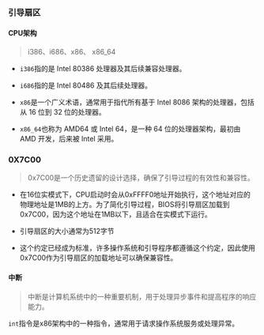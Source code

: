 ### 引导扇区

#### CPU架构
> i386、i686、x86、 x86_64

+ `i386`指的是 Intel 80386 处理器及其后续兼容处理器。

+ `i686`指的是 Intel 80486 及其后续处理器。

+ `x86`是一个广义术语，通常用于指代所有基于 Intel 8086 架构的处理器，包括从 16 位到 32 位的处理器。

+ `x86_64`也称为 AMD64 或 Intel 64，是一种 64 位的处理器架构，最初由 AMD 开发，后来被 Intel 采用。

### 0X7C00

> 0x7C00是一个历史遗留的设计选择，确保了引导过程的有效性和兼容性。

+ 在16位实模式下，CPU启动时会从0xFFFF0地址开始执行，这个地址对应的物理地址是1MB的上方。为了简化引导过程，BIOS将引导扇区加载到0x7C00，因为这个地址在1MB以下，且适合在实模式下运行。

+ 引导扇区的大小通常为512字节

+ 这个约定已经成为标准，许多操作系统和引导程序都遵循这个约定，因此使用0x7C00作为引导扇区的加载地址可以确保兼容性。

#### 中断

> 中断是计算机系统中的一种重要机制，用于处理异步事件和提高程序的响应能力。

`int`指令是x86架构中的一种指令，通常用于请求操作系统服务或处理异常。